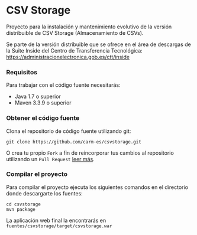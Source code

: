 
# CSV Storage
Proyecto para la instalación y mantenimiento evolutivo de la versión distribuible de CSV Storage (Almacenamiento de CSVs).

Se parte de la versión distribuible que se ofrece en el área de descargas de la Suite Inside del Centro de Transferencia Tecnológica: https://administracionelectronica.gob.es/ctt/inside



### Requisitos
Para trabajar con el código fuente necesitarás: 

* Java 1.7 o superior
* Maven 3.3.9 o superior

### Obtener el código fuente
Clona el repositorio de código fuente utilizando git:

```
git clone https://github.com/carm-es/csvstorage.git
```

O crea tu propio `Fork` a fin de reincorporar tus cambios al repositorio utilizando un `Pull Request` [leer más](https://help.github.com/articles/fork-a-repo). 


### Compilar el proyecto
Para compilar el proyecto ejecuta los siguientes comandos en el directorio donde descargarte los fuentes:

```
cd csvstorage
mvn package 
```

La aplicación web final la encontrarás en `fuentes/csvstorage/target/csvstorage.war`



